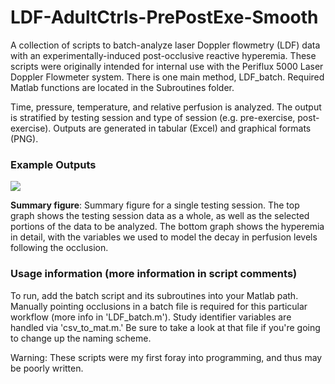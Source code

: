 # LDF-AdultCtrls-PrePostExe-Smooth
A collection of scripts to batch-analyze laser Doppler flowmetry (LDF) data with an experimentally-induced post-occlusive reactive hyperemia. These scripts were originally intended for internal use with the Periflux 5000 Laser Doppler Flowmeter system. There is one main method, LDF_batch. Required Matlab functions are located in the Subroutines folder. 

Time, pressure, temperature, and relative perfusion is analyzed. The output is stratified by testing session and type of session (e.g. pre-exercise, post-exercise). Outputs are generated in tabular (Excel) and graphical formats (PNG).

### Example Outputs

![](https://raw.githubusercontent.com/btran29/LDF-PORH-Analysis-Tools/master/example/fig1.png)

**Summary figure**: Summary figure for a single testing session. The top graph shows the testing session data as a whole, as well as the selected portions of the data to be analyzed. The bottom graph shows the hyperemia in detail, with the variables we used to model the decay in perfusion levels following the occlusion.

### Usage information (more information in script comments)
To run, add the batch script and its subroutines into your Matlab path. Manually pointing occlusions in a batch file is required for this particular workflow (more info in 'LDF_batch.m'). Study identifier variables are handled via 'csv_to_mat.m.' Be sure to take a look at that file if you're going to change up the naming scheme.

Warning: These scripts were my first foray into programming, and thus may be poorly written.
